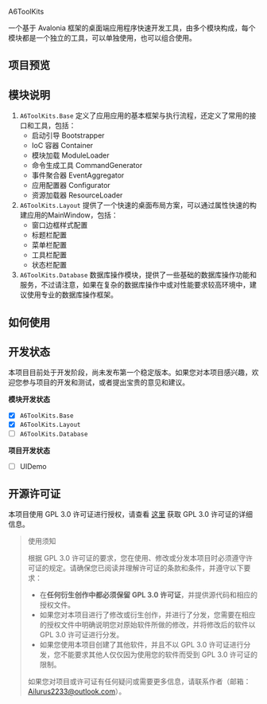  A6ToolKits

一个基于 Avalonia 框架的桌面端应用程序快速开发工具，由多个模块构成，每个模块都是一个独立的工具，可以单独使用，也可以组合使用。

## 项目预览

## 模块说明

1. `A6ToolKits.Base` 定义了应用应用的基本框架与执行流程，还定义了常用的接口和工具，包括：
   - 启动引导 Bootstrapper
   - IoC 容器 Container
   - 模块加载 ModuleLoader
   - 命令生成工具 CommandGenerator
   - 事件聚合器 EventAggregator
   - 应用配置器 Configurator
   - 资源加载器 ResourceLoader 
2. `A6ToolKits.Layout` 提供了一个快速的桌面布局方案，可以通过属性快速的构建应用的MainWindow，包括：
    - 窗口边框样式配置
    - 标题栏配置
    - 菜单栏配置
    - 工具栏配置
    - 状态栏配置
3. `A6ToolKits.Database` 数据库操作模块，提供了一些基础的数据库操作功能和服务，不过请注意，如果在复杂的数据库操作中或对性能要求较高环境中，建议使用专业的数据库操作框架。

## 如何使用


## 开发状态

本项目目前处于开发阶段，尚未发布第一个稳定版本。如果您对本项目感兴趣，欢迎您参与项目的开发和测试，或者提出宝贵的意见和建议。

**模块开发状态** 

- [x] `A6ToolKits.Base`
- [x] `A6ToolKits.Layout`
- [ ] `A6ToolKits.Database`

**项目开发状态**
- [ ] UIDemo

## 开源许可证

本项目使用 GPL 3.0 许可证进行授权，请查看 [这里](https://www.gnu.org/licenses/gpl-3.0.html) 获取 GPL 3.0 许可证的详细信息。

> 使用须知
>
> 根据 GPL 3.0 许可证的要求，您在使用、修改或分发本项目时必须遵守许可证的规定。请确保您已阅读并理解许可证的条款和条件，并遵守以下要求：
>
> - 在**任何衍生创作中都必须保留 GPL 3.0 许可证**，并提供源代码和相应的授权文件。
> - 如果您对本项目进行了修改或衍生创作，并进行了分发，您需要在相应的授权文件中明确说明您对原始软件所做的修改，并将修改后的软件以
    GPL 3.0 许可证进行分发。
> - 如果您使用本项目创建了其他软件，并且不以 GPL 3.0 许可证进行分发，您不能要求其他人仅仅因为使用您的软件而受到 GPL 3.0
    许可证的限制。
>
> 如果您对项目或许可证有任何疑问或需要更多信息，请联系作者（邮箱：[Ailurus2233@outlook.com](mailto:ailusu2233@outlook.com)）。
